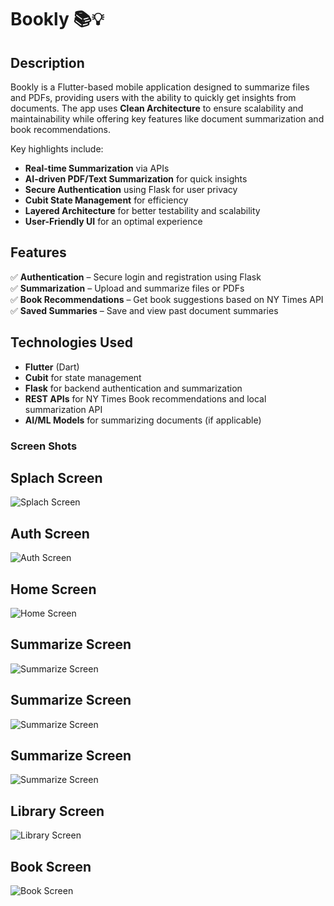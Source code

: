 # Bookly 📚💡

## Description  
Bookly is a Flutter-based mobile application designed to summarize files and PDFs, providing users with the ability to quickly get insights from documents. The app uses **Clean Architecture** to ensure scalability and maintainability while offering key features like document summarization and book recommendations.

Key highlights include:
- **Real-time Summarization** via APIs  
- **AI-driven PDF/Text Summarization** for quick insights  
- **Secure Authentication** using Flask for user privacy  
- **Cubit State Management** for efficiency  
- **Layered Architecture** for better testability and scalability  
- **User-Friendly UI** for an optimal experience  

## Features  
✅ **Authentication** – Secure login and registration using Flask  
✅ **Summarization** – Upload and summarize files or PDFs  
✅ **Book Recommendations** – Get book suggestions based on NY Times API  
✅ **Saved Summaries** – Save and view past document summaries

## Technologies Used  
- **Flutter** (Dart)  
- **Cubit** for state management  
- **Flask** for backend authentication and summarization  
- **REST APIs** for NY Times Book recommendations and local summarization API  
- **AI/ML Models** for summarizing documents (if applicable)

  
### Screen Shots

## Splach Screen
![Splach Screen ](screenshots/splach.jpg)


## Auth Screen
![Auth Screen ](screenshots/sign_up.jpg)


## Home Screen
![Home Screen ](screenshots/home.jpg)


## Summarize Screen
![Summarize Screen ](screenshots/summarize.jpg)


## Summarize Screen
![Summarize Screen ](screenshots/summarize.jpg)


## Summarize Screen
![Summarize Screen ](screenshots/summarize.jpg)



## Library Screen
![Library Screen ](screenshots/libaray.jpg)



## Book Screen
![Book Screen ](screenshots/book_detail.jpg)

